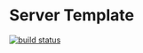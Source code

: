 # Server Template

<!-- [![NPM version][npm-image]][npm-url] -->

[![build status][ci-image]][ci-url]

<!-- [![Test coverage][codecov-image]][codecov-url] -->
<!-- [![npm download][download-image]][download-url] -->

<!-- ## Intrucciones

Ejecutar los siguientes comandos en MYSQL ambiente:

Agregar permisos para acceder a la base de datos
```sql
ALTER USER 'root'@'localhost' IDENTIFIED WITH mysql_native_password BY 'password';
```

Actualizar privilegios
```sql
flush privileges;
``` -->

[npm-image]: https://img.shields.io/npm/v/Server.svg
[npm-url]: https://www.npmjs.com/package/Server
[ci-image]: https://github.com/josoriom/Server/workflows/Node.js%20CI/badge.svg?branch=master
[ci-url]: https://github.com/josoriom/Server/actions?query=workflow%3A%22Node.js+CI%22
[codecov-image]: https://img.shields.io/codecov/c/github/josoriom/Server.svg
[codecov-url]: https://codecov.io/gh/josoriom/Server
[download-image]: https://img.shields.io/npm/dm/Server.svg
[download-url]: https://www.npmjs.com/package/Server
